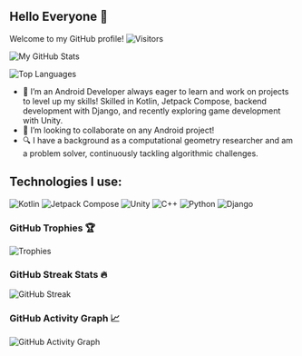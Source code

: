 ## Hello Everyone 👋

Welcome to my GitHub profile! ![Visitors](https://komarev.com/ghpvc/?username=smh997&color=blue)

![My GitHub Stats](https://github-readme-stats.vercel.app/api?username=smh997&show_icons=true&theme=merko&hide_border=true)

![Top Languages](https://github-readme-stats.vercel.app/api/top-langs/?username=smh997&layout=compact&theme=merko&hide_border=true)

- 🌱 I’m an Android Developer always eager to learn and work on projects to level up my skills! Skilled in Kotlin, Jetpack Compose, backend development with Django, and recently exploring game development with Unity.
- 👯 I’m looking to collaborate on any Android project!
- 🔍 I have a background as a computational geometry researcher and am a problem solver, continuously tackling algorithmic challenges.

 
## Technologies I use:
![Kotlin](https://img.shields.io/badge/Kotlin-gray?logo=kotlin&logoColor=white&labelColor=purple)
![Jetpack Compose](https://img.shields.io/badge/Android_Jetpack%20Compose-gray?logo=android&logoColor=white&labelColor=green)
![Unity](https://img.shields.io/badge/Unity-gray?style=flat&logo=unity&logoColor=black&labelColor=white)
![C++](https://img.shields.io/badge/C%2B%2B-gray?logo=c%2B%2B&logoColor=white&labelColor=cornflowerblue)
![Python](https://img.shields.io/badge/Python-gray?logo=python&logoColor=white&labelColor=blue)
![Django](https://img.shields.io/badge/Django-gray?logo=django&logoColor=white&labelColor=darkgreen)



### GitHub Trophies 🏆
![Trophies](https://github-profile-trophy.vercel.app/?username=smh997&theme=gruvbox&title=-Reviews)


### GitHub Streak Stats 🔥
![GitHub Streak](https://streak-stats.demolab.com/?user=smh997&theme=highcontrast&date_format=M%20j%5B%2C%20Y%5D&hide_border=true)


### GitHub Activity Graph 📈
![GitHub Activity Graph](https://github-readme-activity-graph.vercel.app/graph?username=smh997&bg_color=000000&color=00ff00&line=00ff00&point=ffffff&area=true&hide_border=true)

<!--
## Other stats:
![GitHub Followers](https://img.shields.io/github/followers/smh997?label=Followers&style=social)
![GitHub Stars](https://img.shields.io/github/stars/smh997?label=Stars&style=social)
![GitHub issues](https://img.shields.io/github/issues/smh997/yourrepo?color=green)

-->


<!--
**smh997/smh997** is a ✨ _special_ ✨ repository because its `README.md` (this file) appears on your GitHub profile.

Here are some ideas to get you started:

- 🔭 I’m currently working on ..
- 🌱 I’m currently learning ...
- 👯 I’m looking to collaborate on ...
- 🤔 I’m looking for help with ...
- 💬 Ask me about ...
- 📫 How to reach me: ...
- 😄 Pronouns: ...
- ⚡ Fun fact: ...
-->
